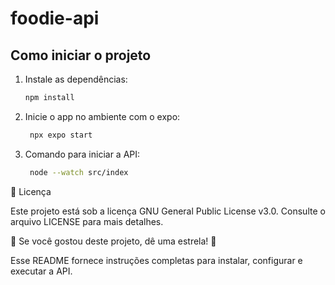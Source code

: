 # foodie-api

## Como iniciar o projeto

1. Instale as dependências:

   ```bash
   npm install
   ```

2. Inicie o app no ambiente com o expo:

   ```bash
    npx expo start
   ```

3. Comando para iniciar a API:

   ```bash
    node --watch src/index
   ```
   
📄 Licença

Este projeto está sob a licença GNU General Public License v3.0. Consulte o arquivo LICENSE para mais detalhes.

🌟 Se você gostou deste projeto, dê uma estrela! 🌟

Esse README fornece instruções completas para instalar, configurar e executar a API.
